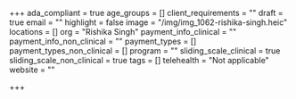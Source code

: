 +++
ada_compliant = true
age_groups = []
client_requirements = ""
draft = true
email = ""
highlight = false
image = "/img/img_1062-rishika-singh.heic"
locations = []
org = "Rishika Singh"
payment_info_clinical = ""
payment_info_non_clinical = ""
payment_types = []
payment_types_non_clinical = []
program = ""
sliding_scale_clinical = true
sliding_scale_non_clinical = true
tags = []
telehealth = "Not applicable"
website = ""

+++
